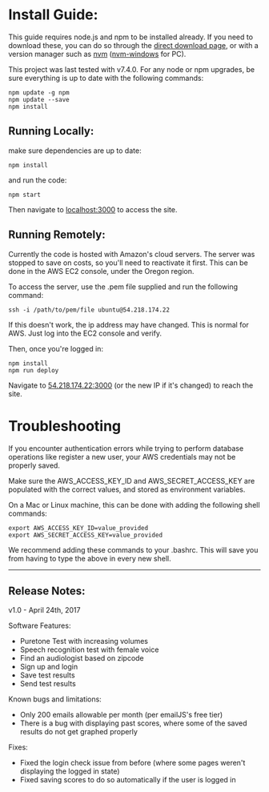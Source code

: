 # Install Guide:

This guide requires node.js and npm to be installed already. If you need to download these, you can do so through the [direct download page](https://nodejs.org/en/download), or with a version manager such as [nvm](https://github.com/creationix/nvm) ([nvm-windows](https://github.com/coreybutler/nvm-windows) for PC).

This project was last tested with v7.4.0. For any node or npm upgrades, be sure everything is up to date with the following commands:

```
npm update -g npm
npm update --save
npm install
```


## Running Locally:

make sure dependencies are up to date:

```
npm install
```

and run the code:

```
npm start
```

Then navigate to [localhost:3000](http://localhost:3000) to access the site.

## Running Remotely:

Currently the code is hosted with Amazon's cloud servers. The server was stopped to save on costs, so you'll need to reactivate it first. This can be done in the AWS EC2 console, under the Oregon region.

To access the server, use the .pem file supplied and run the following command:

```
ssh -i /path/to/pem/file ubuntu@54.218.174.22
```

If this doesn't work, the ip address may have changed. This is normal for AWS. Just log into the EC2 console and verify.

Then, once you're logged in:

```
npm install
npm run deploy
```

Navigate to [54.218.174.22:3000](http://54.218.174.22:3000) (or the new IP if it's changed) to reach the site.

# Troubleshooting

If you encounter authentication errors while trying to perform database operations like register a new user, your AWS credentials may not be properly saved.

Make sure the AWS_ACCESS_KEY_ID and AWS_SECRET_ACCESS_KEY are populated with the correct values, and stored as environment variables.

On a Mac or Linux machine, this can be done with adding the following shell commands:

```
export AWS_ACCESS_KEY_ID=value_provided
export AWS_SECRET_ACCESS_KEY=value_provided
```

We recommend adding these commands to your .bashrc. This will save you from having to type the above in every new shell.

---


## Release Notes:
v1.0 - April 24th, 2017

Software Features:
- Puretone Test with increasing volumes
- Speech recognition test with female voice
- Find an audiologist based on zipcode
- Sign up and login
- Save test results
- Send test results

Known bugs and limitations:
- Only 200 emails allowable per month (per emailJS's free tier)
- There is a bug with displaying past scores, where some of the saved results do not get graphed properly

Fixes:
- Fixed the login check issue from before (where some pages weren't displaying the logged in state)
- Fixed saving scores to do so automatically if the user is logged in
